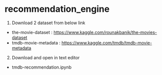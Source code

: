 # recommendation_engine

1. Download 2 dataset from below link 
- the-movie-dataset : https://www.kaggle.com/rounakbanik/the-movies-dataset
- tmdb-movie-metadata : https://www.kaggle.com/tmdb/tmdb-movie-metadata

2. Download and open in text editor
- tmdb-recommendation.ipynb
